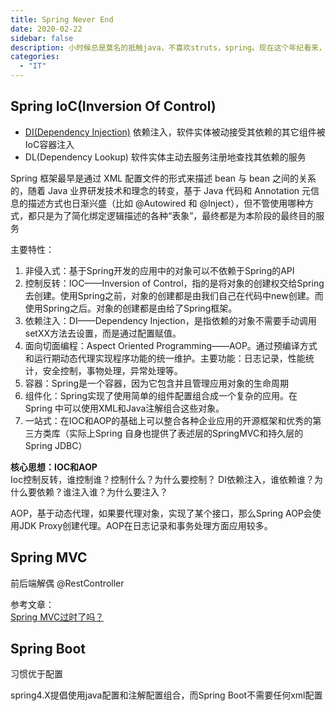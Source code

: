 ```yaml
---
title: Spring Never End
date: 2020-02-22
sidebar: false
description: 小时候总是莫名的抵触java，不喜欢struts，spring。现在这个年纪看来，无知真可怕……学习些Spring
categories:
  - "IT"
---
```


## Spring IoC(Inversion Of Control)

- [DI(Dependency Injection)](https://www.zhihu.com/question/32108444/answer/309208647) 依赖注入，软件实体被动接受其依赖的其它组件被IoC容器注入 
- DL(Dependency Lookup)    软件实体主动去服务注册地查找其依赖的服务

Spring 框架最早是通过 XML 配置文件的形式来描述 bean 与 bean 之间的关系的，随着 Java 业界研发技术和理念的转变，基于 Java 代码和 Annotation 元信息的描述方式也日渐兴盛（比如 @Autowired 和 @Inject），但不管使用哪种方式，都只是为了简化绑定逻辑描述的各种“表象”，最终都是为本阶段的最终目的服务

主要特性：

1. 非侵入式：基于Spring开发的应用中的对象可以不依赖于Spring的API
2. 控制反转：IOC——Inversion of Control，指的是将对象的创建权交给Spring去创建。使用Spring之前，对象的创建都是由我们自己在代码中new创建。而使用Spring之后。对象的创建都是由给了Spring框架。
3. 依赖注入：DI——Dependency Injection，是指依赖的对象不需要手动调用setXX方法去设置，而是通过配置赋值。
4. 面向切面编程：Aspect Oriented Programming——AOP。通过预编译方式和运行期动态代理实现程序功能的统一维护。主要功能：日志记录，性能统计，安全控制，事物处理，异常处理等。  
5. 容器：Spring是一个容器，因为它包含并且管理应用对象的生命周期
6. 组件化：Spring实现了使用简单的组件配置组合成一个复杂的应用。在 Spring 中可以使用XML和Java注解组合这些对象。
7. 一站式：在IOC和AOP的基础上可以整合各种企业应用的开源框架和优秀的第三方类库（实际上Spring 自身也提供了表述层的SpringMVC和持久层的Spring JDBC）

**核心思想：IOC和AOP**  
Ioc控制反转，谁控制谁？控制什么？为什么要控制？
DI依赖注入，谁依赖谁？为什么要依赖？谁注入谁？为什么要注入？

AOP，基于动态代理，如果要代理对象，实现了某个接口，那么Spring AOP会使用JDK Proxy创建代理。AOP在日志记录和事务处理方面应用较多。

## Spring MVC
前后端解偶 @RestController

参考文章：  
[Spring MVC过时了吗？](https://www.zhihu.com/question/294282002/answer/521229241)

## Spring Boot

习惯优于配置

spring4.X提倡使用java配置和注解配置组合，而Spring Boot不需要任何xml配置